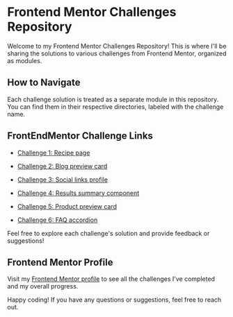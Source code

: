 # Frontend Mentor Challenges Repository

Welcome to my Frontend Mentor Challenges Repository! This is where I'll be sharing the solutions to various challenges from Frontend Mentor, organized as modules.

## How to Navigate

Each challenge solution is treated as a separate module in this repository. You can find them in their respective directories, labeled with the challenge name.

## FrontEndMentor Challenge Links

- [Challenge 1: Recipe page](https://www.frontendmentor.io/solutions/responsive-recipe-page-using-css-flexbox-and-media-queries-uoZIWuxtG2)

- [Challenge 2: Blog preview card](https://www.frontendmentor.io/solutions/responsive-blog-preview-card-with-css-grid-aFqhBh3WdL)

- [Challenge 3: Social links profile](https://www.frontendmentor.io/solutions/social-links-profile-using-css-grid-4V-Rm2jCWm)

- [Challenge 4: Results summary component](https://www.frontendmentor.io/solutions/responsive-results-summary-component-with-javascript-CeWtamDJrH)

- [Challenge 5: Product preview card](https://www.frontendmentor.io/challenges/product-preview-card-component-GO7UmttRfa/hub)

- [Challenge 6: FAQ accordion](https://www.frontendmentor.io/solutions/faq-accordion-using-javascript-cQ5hwFsGTE)


Feel free to explore each challenge's solution and provide feedback or suggestions!

## Frontend Mentor Profile
Visit my [Frontend Mentor profile](https://www.frontendmentor.io/profile/NataMellado) to see all the challenges I've completed and my overall progress.

Happy coding! If you have any questions or suggestions, feel free to reach out.